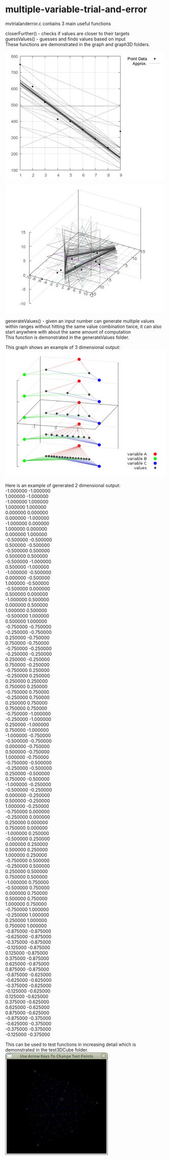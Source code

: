 # multiple-variable-trial-and-error
mvtrialanderror.c contains 3 main useful functions  

closerFurther() - checks if values are closer to their targets  
guessValues() - guesses and finds values based on input  
These functions are demonstrated in the graph and graph3D folders.  

![trial_and_error_graph](https://github.com/lowlevel86/multiple-variable-trial-and-error/blob/master/graph/graph.png "graph example")

![trial_and_error_graph](https://github.com/lowlevel86/multiple-variable-trial-and-error/blob/master/graph3D/graph3D.png "3d graph example")

generateValues() - given an input number can generate multiple values within ranges without hitting the same value combination twice, it can also start anywhere with about the same amount of computation  
This function is demonstrated in the generateValues folder.  

This graph shows an example of 3 dimensional output:  
![all_combinations](https://github.com/lowlevel86/multiple-variable-trial-and-error/blob/master/all_combinations.png "generateValues example")

Here is an example of generated 2 dimensional output:  
-1.000000 -1.000000  
1.000000 -1.000000  
-1.000000 1.000000  
1.000000 1.000000  
0.000000 0.000000  
0.000000 -1.000000  
-1.000000 0.000000  
1.000000 0.000000  
0.000000 1.000000  
-0.500000 -0.500000  
0.500000 -0.500000  
-0.500000 0.500000  
0.500000 0.500000  
-0.500000 -1.000000  
0.500000 -1.000000  
-1.000000 -0.500000  
0.000000 -0.500000  
1.000000 -0.500000  
-0.500000 0.000000  
0.500000 0.000000  
-1.000000 0.500000  
0.000000 0.500000  
1.000000 0.500000  
-0.500000 1.000000  
0.500000 1.000000  
-0.750000 -0.750000  
-0.250000 -0.750000  
0.250000 -0.750000  
0.750000 -0.750000  
-0.750000 -0.250000  
-0.250000 -0.250000  
0.250000 -0.250000  
0.750000 -0.250000  
-0.750000 0.250000  
-0.250000 0.250000  
0.250000 0.250000  
0.750000 0.250000  
-0.750000 0.750000  
-0.250000 0.750000  
0.250000 0.750000  
0.750000 0.750000  
-0.750000 -1.000000  
-0.250000 -1.000000  
0.250000 -1.000000  
0.750000 -1.000000  
-1.000000 -0.750000  
-0.500000 -0.750000  
0.000000 -0.750000  
0.500000 -0.750000  
1.000000 -0.750000  
-0.750000 -0.500000  
-0.250000 -0.500000  
0.250000 -0.500000  
0.750000 -0.500000  
-1.000000 -0.250000  
-0.500000 -0.250000  
0.000000 -0.250000  
0.500000 -0.250000  
1.000000 -0.250000  
-0.750000 0.000000  
-0.250000 0.000000  
0.250000 0.000000  
0.750000 0.000000  
-1.000000 0.250000  
-0.500000 0.250000  
0.000000 0.250000  
0.500000 0.250000  
1.000000 0.250000  
-0.750000 0.500000  
-0.250000 0.500000  
0.250000 0.500000  
0.750000 0.500000  
-1.000000 0.750000  
-0.500000 0.750000  
0.000000 0.750000  
0.500000 0.750000  
1.000000 0.750000  
-0.750000 1.000000  
-0.250000 1.000000  
0.250000 1.000000  
0.750000 1.000000  
-0.875000 -0.875000  
-0.625000 -0.875000  
-0.375000 -0.875000  
-0.125000 -0.875000  
0.125000 -0.875000  
0.375000 -0.875000  
0.625000 -0.875000  
0.875000 -0.875000  
-0.875000 -0.625000  
-0.625000 -0.625000  
-0.375000 -0.625000  
-0.125000 -0.625000  
0.125000 -0.625000  
0.375000 -0.625000  
0.625000 -0.625000  
0.875000 -0.625000  
-0.875000 -0.375000  
-0.625000 -0.375000  
-0.375000 -0.375000  
-0.125000 -0.375000  

This can be used to test functions in increasing detail which is demonstrated in the test3DCube folder.  
![test function](https://github.com/lowlevel86/multiple-variable-trial-and-error/blob/master/test3DCube/cube.png "test cube")
